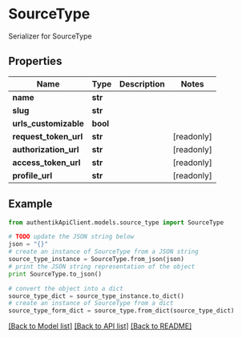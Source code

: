 # SourceType

Serializer for SourceType

## Properties
Name | Type | Description | Notes
------------ | ------------- | ------------- | -------------
**name** | **str** |  | 
**slug** | **str** |  | 
**urls_customizable** | **bool** |  | 
**request_token_url** | **str** |  | [readonly] 
**authorization_url** | **str** |  | [readonly] 
**access_token_url** | **str** |  | [readonly] 
**profile_url** | **str** |  | [readonly] 

## Example

```python
from authentikApiClient.models.source_type import SourceType

# TODO update the JSON string below
json = "{}"
# create an instance of SourceType from a JSON string
source_type_instance = SourceType.from_json(json)
# print the JSON string representation of the object
print SourceType.to_json()

# convert the object into a dict
source_type_dict = source_type_instance.to_dict()
# create an instance of SourceType from a dict
source_type_form_dict = source_type.from_dict(source_type_dict)
```
[[Back to Model list]](../README.md#documentation-for-models) [[Back to API list]](../README.md#documentation-for-api-endpoints) [[Back to README]](../README.md)


